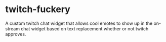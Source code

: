 # twitch-fuckery
A custom twitch chat widget that allows cool emotes to show up in the on-stream chat widget based on text replacement whether or not twitch approves.
